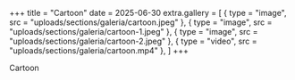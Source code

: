 +++
title = "Cartoon"
date = 2025-06-30
extra.gallery = [
  { type = "image", src = "uploads/sections/galeria/cartoon.jpeg" },
  { type = "image", src = "uploads/sections/galeria/cartoon-1.jpeg" },
  { type = "image", src = "uploads/sections/galeria/cartoon-2.jpeg" },
  { type = "video", src = "uploads/sections/galeria/cartoon.mp4" },
]
+++

Cartoon
